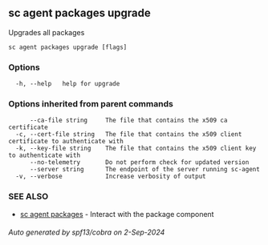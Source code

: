 ## sc agent packages upgrade

Upgrades all packages

```
sc agent packages upgrade [flags]
```

### Options

```
  -h, --help   help for upgrade
```

### Options inherited from parent commands

```
      --ca-file string     The file that contains the x509 ca certificate
  -c, --cert-file string   The file that contains the x509 client certificate to authenticate with
  -k, --key-file string    The file that contains the x509 client key to authenticate with
      --no-telemetry       Do not perform check for updated version
      --server string      The endpoint of the server running sc-agent
  -v, --verbose            Increase verbosity of output
```

### SEE ALSO

* [sc agent packages](sc_agent_packages.md)	 - Interact with the package component

###### Auto generated by spf13/cobra on 2-Sep-2024
